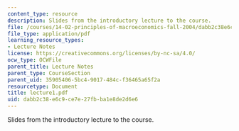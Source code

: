 ```yaml
---
content_type: resource
description: Slides from the introductory lecture to the course.
file: /courses/14-02-principles-of-macroeconomics-fall-2004/dabb2c38e6c9ce7e27fbba1e8de2d6e6_lecture1.pdf
file_type: application/pdf
learning_resource_types:
- Lecture Notes
license: https://creativecommons.org/licenses/by-nc-sa/4.0/
ocw_type: OCWFile
parent_title: Lecture Notes
parent_type: CourseSection
parent_uid: 35905406-5bc4-9017-484c-f36465a65f2a
resourcetype: Document
title: lecture1.pdf
uid: dabb2c38-e6c9-ce7e-27fb-ba1e8de2d6e6
---
```

Slides from the introductory lecture to the course.